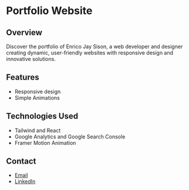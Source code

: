 # Portfolio Website

## Overview

Discover the portfolio of Enrico Jay Sison, a web developer and designer creating dynamic, user-friendly websites with responsive design and innovative solutions.

## Features

-   Responsive design
-   Simple Animations

## Technologies Used

-   Tailwind and React
-   Google Analytics and Google Search Console
-   Framer Motion Animation

## Contact

-   [Email](mailto:ejwebdev25@gmail.com)
-   [LinkedIn](https://www.linkedin.com/in/ejwebdev/)
